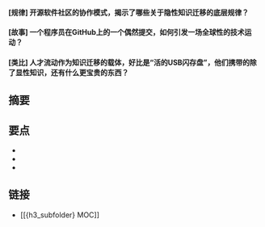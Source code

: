#### [规律] 开源软件社区的协作模式，揭示了哪些关于隐性知识迁移的底层规律？


#### [故事] 一个程序员在GitHub上的一个偶然提交，如何引发一场全球性的技术运动？


#### [类比] 人才流动作为知识迁移的载体，好比是“活的USB闪存盘”，他们携带的除了显性知识，还有什么更宝贵的东西？


## 摘要


## 要点

- 
- 
- 

## 链接

- [[{h3_subfolder} MOC]]
